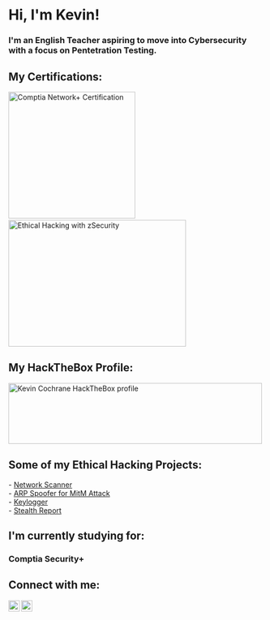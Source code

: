 <h1>Hi, I'm Kevin! <br/></h1><h3>I'm an English Teacher aspiring to move into Cybersecurity with a focus on Pentetration Testing. </h3>

<h2>My Certifications:</h2>
<img width="250" height="250" src="https://github.com/k-cochrane/k-cochrane/assets/1893625/f79bb2f5-2388-48b3-83cf-b2b10fa129af" alt="Comptia Network+ Certification"> &nbsp; &nbsp;
<img width="350" height="250" src="https://github.com/k-cochrane/k-cochrane/assets/1893625/a5e30c0b-cc0d-4f69-adea-386166efa1a2" alt="Ethical Hacking with zSecurity">

<h2>My HackTheBox Profile:</h2>
<a href="https://app.hackthebox.com/profile/1165648" target="_blank"><img width="500" height="120" src="https://github.com/k-cochrane/k-cochrane/assets/1893625/4b8aba4c-01a5-44ee-b714-2553428c84a0" alt="Kevin Cochrane HackTheBox profile"></a>


<h2>Some of my Ethical Hacking Projects:</h2>
- <a href="https://github.com/k-cochrane/Network-Scanner">Network Scanner </a><br>
- <a href="https://github.com/k-cochrane/ARP-Spoofer">ARP Spoofer for MitM Attack </a><br>
- <a href="https://github.com/k-cochrane/Keylogger">Keylogger </a><br>
- <a href="https://github.com/k-cochrane/Stealth-Report">Stealth Report </a>

<h2>I'm currently studying for:</h2>
<h3>Comptia Security+</h3>

<h2> Connect with me:</h2>

[<img align="left" alt="KevinCochrane | Twitter" width="22px" src="https://cdn.jsdelivr.net/npm/simple-icons@v3/icons/twitter.svg" />][twitter]
[<img align="left" alt="KevinCochrane | LinkedIn" width="22px" src="https://cdn.jsdelivr.net/npm/simple-icons@v3/icons/linkedin.svg" />][linkedin]

[twitter]: https://twitter.com/bearded_hacker
[linkedin]: https://linkedin.com/in/kevin-cochrane-04509424b/
  <!--
**k-cochrane/k-cochrane** is a ✨ _special_ ✨ repository because its `README.md` (this file) appears on your GitHub profile.

Here are some ideas to get you started:

- 🔭 I’m currently working on ...
- 🌱 I’m currently learning ...
- 👯 I’m looking to collaborate on ...
- 🤔 I’m looking for help with ...
- 💬 Ask me about ...
- 📫 How to reach me: ...
- 😄 Pronouns: ...
- ⚡ Fun fact: ...
-->
